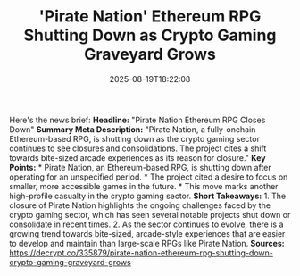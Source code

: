 ﻿---
title: "'Pirate Nation' Ethereum RPG Shutting Down as Crypto Gaming Graveyard Grows"
date: "2025-08-19T18:22:08"
category: "Markets"
summary: ""
slug: "pirate nation ethereum rpg shutting down as crypto gaming gr"
source_urls:
  - "https://decrypt.co/335879/pirate-nation-ethereum-rpg-shutting-down-crypto-gaming-graveyard-grows"
seo:
  title: "'Pirate Nation' Ethereum RPG Shutting Down as Crypto Gaming Graveyard Grows | Hash n Hedge"
  description: ""
  keywords: ["news", "markets", "brief"]
---
Here's the news brief:  **Headline:** "Pirate Nation Ethereum RPG Closes Down"  **Summary Meta Description:** "Pirate Nation, a fully-onchain Ethereum-based RPG, is shutting down as the crypto gaming sector continues to see closures and consolidations. The project cites a shift towards bite-sized arcade experiences as its reason for closure."  **Key Points:**  * Pirate Nation, an Ethereum-based RPG, is shutting down after operating for an unspecified period. * The project cited a desire to focus on smaller, more accessible games in the future. * This move marks another high-profile casualty in the crypto gaming sector.  **Short Takeaways:**  1. The closure of Pirate Nation highlights the ongoing challenges faced by the crypto gaming sector, which has seen several notable projects shut down or consolidate in recent times. 2. As the sector continues to evolve, there is a growing trend towards bite-sized, arcade-style experiences that are easier to develop and maintain than large-scale RPGs like Pirate Nation.  **Sources:** https://decrypt.co/335879/pirate-nation-ethereum-rpg-shutting-down-crypto-gaming-graveyard-grows 
